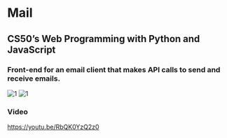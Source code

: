 # Mail
## CS50’s Web Programming with Python and JavaScript
### Front-end for an email client that makes API calls to send and receive emails.
![1](https://cs50.harvard.edu/web/2020/projects/3/images/inbox.png)
![1](https://cs50.harvard.edu/web/2020/projects/3/images/email.png)

### Video
https://youtu.be/RbQK0YzQ2z0
